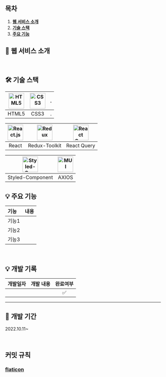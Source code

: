 <div align="center">
<br />
<img width="" alt="" src="">
<br />
</div>

## 목차

1. [**웹 서비스 소개**](#1)
1. [**기술 스택**](#2)
1. [**주요 기능**](#3)
   <br />

<div id="1"></div>

## :cherry_blossom: 웹 서비스 소개

<br />

<div id="2"></div>

## 🛠 기술 스택

| <img src="https://profilinator.rishav.dev/skills-assets/html5-original-wordmark.svg" alt="HTML5" width="50px" height="50px" /> | <img src="https://profilinator.rishav.dev/skills-assets/css3-original-wordmark.svg" alt="CSS3" width="50px" height="50px" /> |  .   |
| :----------------------------------------------------------: | :----------------------------------------------------------: | :--: |
|                            HTML5                             |                             CSS3                             |  .   |

| <img src="https://profilinator.rishav.dev/skills-assets/react-original-wordmark.svg" alt="React.js" width="50px" height="50px" /> | <img src="https://profilinator.rishav.dev/skills-assets/redux-original.svg" alt="Redux" width="50px" height="50px" /> | <img src="https://user-images.githubusercontent.com/62869982/194004972-da30197d-49f6-41dd-8564-dd5ac7b61932.png" alt="React Query" width="50px" height="50px" /> |
| :-------------------------------------------------------------------------------------------------------------------------------: | :-------------------------------------------------------------------------------------------------------------------: | :--------------------------------------------------------------------------------------------------------------------------------------------------------------: |
|                                                               React                                                               |                                                     Redux-Toolkit                                                     |                                                                           React Query                                                                            |

| <img src="https://user-images.githubusercontent.com/46440898/185293492-b3242ac5-e146-43f5-a484-0e1aa4d45c3b.png" alt="Styled-Component" width="50px" height="50px" /> | <img src="https://axios-http.com/assets/logo.svg" alt="MUI" width="50px" height="50px" /> |
| :-------------------------------------------------------------------------------------------------------------------------------------------------------------------: | :---------------------------------------------------------------------------------------: |
|                                                                           Styled-Component                                                                            |                                           AXIOS                                           |



<div id="3"></div>

## 💡 주요 기능

| 기능  | 내용 |
| :---- | :--- |
| 기능1 |      |
| 기능2 |      |
| 기능3 |      |

<br />

## 💡 개발 기록

| 개발일자 | <div align="center">개발 내용</div> | 완료여부                                      |
| :------: | :---------------------------------: | :-------------------------------------------- |
|          |                                     | <p align="center" style="margin : 0px">✅</p> |

---

<div id="7"></div>

## 📅 개발 기간

2022.10.11~

<br />

## 커밋 규칙

### [flaticon](https://www.flaticon.com/)
